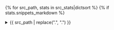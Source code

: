 {% for src_path, stats in src_stats|dictsort %}
{% if stats.snippets_markdown %}

<details>
<summary>{{ src_path | replace(".", "&#46;") }}</summary>

{% for snippet in stats.snippets_markdown %}

{{ snippet }}





---

{% endfor %}

{% endif %}
{% endfor %}
</details>